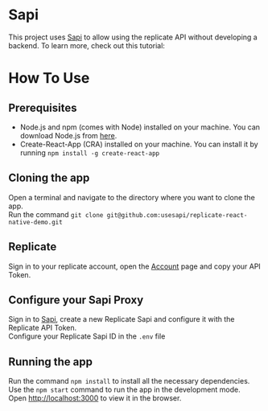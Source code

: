 # Sapi
This project uses [Sapi](https://usesapi.com) to allow using the replicate API without developing a backend. To learn more, check out this tutorial:

# How To Use

## Prerequisites

- Node.js and npm (comes with Node) installed on your machine. You can download Node.js from [here](https://nodejs.org/en/download/).
- Create-React-App (CRA) installed on your machine. You can install it by running `npm install -g create-react-app`

## Cloning the app

Open a terminal and navigate to the directory where you want to clone the app.\
Run the command `git clone git@github.com:usesapi/replicate-react-native-demo.git`

## Replicate
Sign in to your replicate account, open the [Account](https://replicate.com/account) page and copy your API Token.

## Configure your Sapi Proxy

Sign in to [Sapi](https://console.usesapi.com), create a new Replicate Sapi and configure it with the Replicate API Token.\
Configure your Replicate Sapi ID in the `.env` file

## Running the app

Run the command `npm install` to install all the necessary dependencies.\
Use the `npm start` command to run the app in the development mode.\
Open [http://localhost:3000](http://localhost:3000) to view it in the browser.